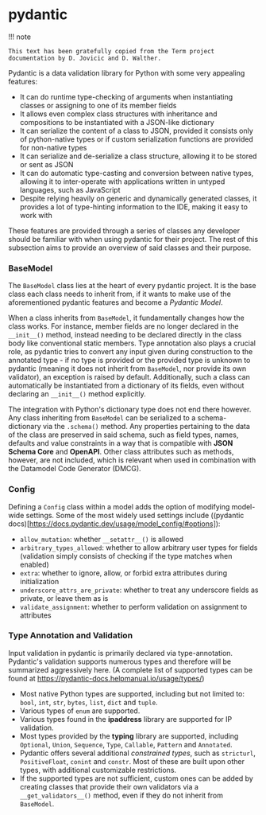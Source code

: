 # pydantic

!!! note

    This text has been gratefully copied from the Term project documentation by D. Jovicic and D. Walther.

Pydantic is a data validation library for Python with some very appealing features:

- It can do runtime type-checking of arguments when instantiating classes or assigning to one of its member fields
- It allows even complex class structures with inheritance and compositions to be instantiated with a JSON-like dictionary
- It can serialize the content of a class to JSON, provided it consists only of python-native types or if custom serialization functions are provided for non-native types
- It can serialize and de-serialize a class structure, allowing it to be stored or sent as JSON
- It can do automatic type-casting and conversion between native types, allowing it to inter-operate with applications written in untyped languages, such as JavaScript
- Despite relying heavily on generic and dynamically generated classes, it provides a lot of type-hinting information to the IDE, making it easy to work with


These features are provided through a series of classes any developer should be familiar with when using pydantic for their project. The rest of this subsection aims to provide an overview of said classes and their purpose.


### BaseModel

The `BaseModel` class lies at the heart of every pydantic project. It is the base class each class needs to inherit from, if it wants to make use of the aforementioned pydantic features and become a *Pydantic Model*.

When a class inherits from `BaseModel`, it fundamentally changes how the class works. For instance, member fields are no longer declared in the `__init__()` method, instead needing to be declared directly in the class body like conventional static members. Type annotation also plays a crucial role, as pydantic tries to convert any input given during construction to the annotated type - if no type is provided or the provided type is unknown to pydantic (meaning it does not inherit from `BaseModel`, nor provide its own validator), an exception is raised by default. Additionally, such a class can automatically be instantiated from a dictionary of its fields, even without declaring an `__init__()` method explicitly.

The integration with Python's dictionary type does not end there however. Any class inheriting from `BaseModel` can be serialized to a schema-dictionary via the `.schema()` method. Any properties pertaining to the data of the class are preserved in said schema, such as field types, names, defaults and value constraints in a way that is compatible with **JSON Schema Core** and **OpenAPI**. Other class attributes such as methods, however, are not included, which is relevant when used in combination with the Datamodel Code Generator (DMCG).


### Config

Defining a `Config` class within a model adds the option of modifying model-wide settings. Some of the most widely used settings include ((pydantic docs)[https://docs.pydantic.dev/usage/model_config/#options]):


- `allow_mutation`: whether `__setattr__()` is allowed
- `arbitrary_types_allowed`: whether to allow arbitrary user types for fields (validation simply consists of checking if the type matches when enabled)
- `extra`: whether to ignore, allow, or forbid extra attributes during initialization
- `underscore_attrs_are_private`: whether to treat any underscore fields as private, or leave them as is
- `validate_assignment`: whether to perform validation on assignment to attributes


### Type Annotation and Validation

Input validation in pydantic is primarily declared via type-annotation.
Pydantic's validation supports numerous types and therefore will be summarized aggressively here. (A complete list of supported types can be found at https://pydantic-docs.helpmanual.io/usage/types/)

- Most native Python types are supported, including but not limited to: `bool`, `int`, `str`, `bytes`, `list`, `dict` and `tuple`.
- Various types of `enum` are supported.
- Various types found in the **ipaddress** library are supported for IP validation.
- Most types provided by the **typing** library are supported, including `Optional`, `Union`, `Sequence`, `Type`, `Callable`, `Pattern` and `Annotated`.
- Pydantic offers several additional *constrained types*, such as `stricturl`, `PositiveFloat`, `conint` and `constr`. Most of these are built upon other types, with additional customizable restrictions.
- If the supported types are not sufficient, custom ones can be added by creating classes that provide their own validators via a `__get_validators__()` method, even if they do not inherit from `BaseModel`.
